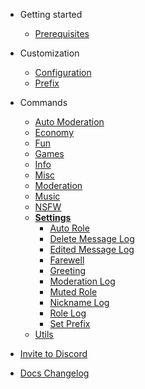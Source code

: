 - Getting started

  - [Prerequisites](prerequisites.md)

- Customization

  - [Configuration](/customization/configuration.md)
  - [Prefix](/customization/prefix.md)

- Commands
  - [Auto Moderation](/commands/automod/)
  - [Economy](/commands/economy/)
  - [Fun](/commands/fun/)
  - [Games](/commands/games/)
  - [Info](/commands/info/)
  - [Misc](/commands/misc/)
  - [Moderation](/commands/moderation/)
  - [Music](/commands/music/)
  - [NSFW](/commands/nsfw/)
  - [**Settings**](/commands/settings/)
    - [Auto Role](/commands/settings/auto-role.md)
    - [Delete Message Log](/commands/settings/delete-message-log.md)
    - [Edited Message Log](/commands/settings/edited-messgae-log.md)
    - [Farewell](/commands/settings/farewell.md)
    - [Greeting](/commands/settings/greeting.md)
    - [Moderation Log](/commands/settings/mod-log.md)
    - [Muted Role](/commands/settings/muted-role.md)
    - [Nickname Log](/commands/settings/nickname-log.md)
    - [Role Log](/commands/settings/role-log.md)
    - [Set Prefix](/commands/settings/set-prefix.md)
  - [Utils](/commands/utils/)

- [Invite to Discord](invite.md)
- [Docs Changelog](changelog.md)